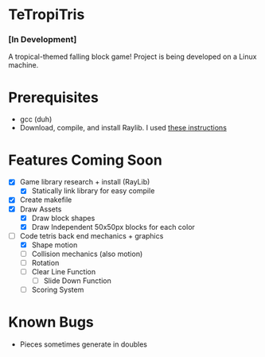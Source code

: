# TeTropiTris

### [In Development]

A tropical-themed falling block game!
Project is being developed on a Linux machine.

# Prerequisites
- gcc (duh)
- Download, compile, and install Raylib. I used [these instructions](https://github.com/raysan5/raylib/wiki/Working-on-GNU-Linux)

# Features Coming Soon
- [X] Game library research + install (RayLib)
    - [X] Statically link library for easy compile
- [X] Create makefile
- [X] Draw Assets
    - [X] Draw block shapes
    - [X] Draw Independent 50x50px blocks for each color
- [ ] Code tetris back end mechanics + graphics
    - [X] Shape motion
    - [ ] Collision mechanics (also motion)
    - [ ] Rotation
    - [ ] Clear Line Function
        - [ ] Slide Down Function
    - [ ] Scoring System

# Known Bugs
- Pieces sometimes generate in doubles
